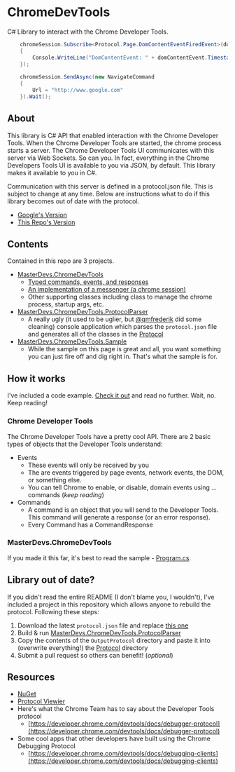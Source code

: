# ChromeDevTools
C# Library to interact with the Chrome Developer Tools.

```c#
    chromeSession.Subscribe<Protocol.Page.DomContentEventFiredEvent>(domContentEvent =>
    {
        Console.WriteLine("DomContentEvent: " + domContentEvent.Timestamp);
    });
    
    chromeSession.SendAsync(new NavigateCommand
    {
        Url = "http://www.google.com"
    }).Wait();
```

## About
This library is C# API that enabled interaction with the Chrome Developer Tools.  When the Chrome Developer Tools are started, the chrome process starts a server.  The Chrome Developer Tools UI communicates with this server via Web Sockets.  So can you.  In fact, everything in the Chrome Developers Tools UI is available to you via JSON, by default.  This library makes it available to you in C#.

Communication with this server is defined in a protocol.json file.  This is subject to change at any time.  Below are instructions what to do if this library becomes out of date with the protocol.
  * [Google's Version](https://code.google.com/p/chromium/codesearch#chromium/src/third_party/WebKit/Source/devtools/protocol.json&q=protocol.json&sq=package:chromium&type=cs)
  * [This Repo's Version](source/ProtocolGenerator/protocol.json)

## Contents

Contained in this repo are 3 projects.

  * [MasterDevs.ChromeDevTools](source/ChromeDevTools)
    * [Typed commands, events, and responses](source/ChromeDevTools/Protocol)
    * [An implementation of a messenger (a chrome session)](source/ChromeDevTools/ChromeSession.cs)
    * Other supporting classes including class to manage the chrome process, startup args, etc.
  * [MasterDevs.ChromeDevTools.ProtocolParser](source/ProtocolParser)
    * A really ugly (it used to be uglier, but [@qmfrederik](https://github.com/qmfrederik) did some cleaning) console application which parses the `protocol.json` file and generates all of the classes in the [Protocol](source/ChromeDevTools/Protocol)
  * [MasterDevs.ChromeDevTools.Sample](source/Sample)
    * While the sample on this page is great and all, you want something you can just fire off and dig right in.  That's what the sample is for.

## How it works

I've included a code example.  [Check it out](source/Sample/Program.cs) and read no further.  Wait, no.  Keep reading!

### Chrome Developer Tools

The Chrome Developer Tools have a pretty cool API.  There are 2 basic types of objects that the Developer Tools understand:
  * Events
    * These events will only be received by you
    * The are events triggered by page events, network events, the DOM, or something else.
    * You can tell Chrome to enable, or disable, domain events using ... commands (_keep reading_)
  * Commands
    * A command is an object that you will send to the Developer Tools.  This command will generate a response (or an error response).
    * Every Command has a CommandResponse

### MasterDevs.ChromeDevTools

If you made it this far, it's best to read the sample - [Program.cs](source/Sample/Program.cs).

## Library out of date?

If you didn't read the entire README (I don't blame you, I wouldn't), I've included a project in this repository which allows anyone to rebuild the protocol.  Following these steps:
  1. Download the latest `protocol.json` file and replace [this one](source/ProtocolGenerator/protocol.json)
  2. Build & run [MasterDevs.ChromeDevTools.ProtocolParser](source/ProtocolParser)
  3. Copy the contents of the `OutputProtocol` directory and paste it into (overwrite everything!) the [Protocol](source/ChromeDevTools/Protocol) directory
  4. Submit a pull request so others can benefit! (_optional_)

## Resources

  * [NuGet](https://www.nuget.org/packages/MasterDevs.ChromeDevTools/)
  * [Protocol Viewier](http://chromedevtools.github.io/debugger-protocol-viewer/)
  * Here's what the Chrome Team has to say about the Developer Tools protocol
    * [https://developer.chrome.com/devtools/docs/debugger-protocol](https://developer.chrome.com/devtools/docs/debugger-protocol)
  * Some cool apps that other developers have built using the Chrome Debugging Protocol
    * [https://developer.chrome.com/devtools/docs/debugging-clients](https://developer.chrome.com/devtools/docs/debugging-clients)
